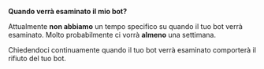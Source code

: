**Quando verrà esaminato il mio bot?**

Attualmente **non abbiamo** un tempo specifico su quando il tuo bot verrà esaminato. Molto probabilmente ci vorrà **almeno** una settimana.

Chiedendoci continuamente quando il tuo bot verrà esaminato comporterà il rifiuto del tuo bot.
